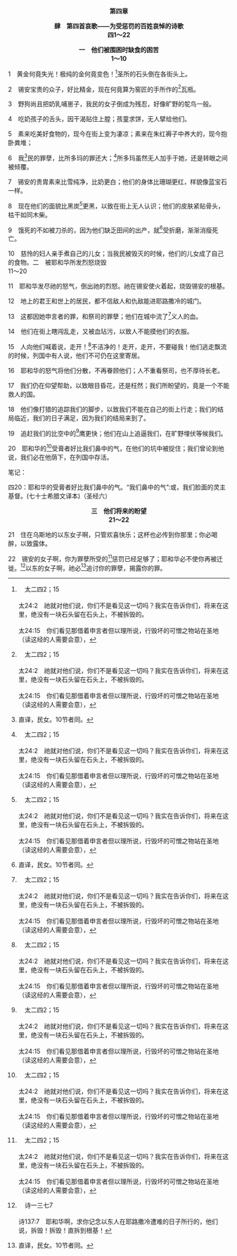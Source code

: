 <p style="text-align:center;font-weight:bold;">第四章</p>

<p style="text-align:center;font-weight:bold;">肆　第四首哀歌——为受惩罚的百姓哀悼的诗歌<br>四1～22</p>

<p style="text-align:center;font-weight:bold;">一　他们被围困时缺食的困苦<br>1～10</p>

1　黄金何竟失光！极纯的金何竟变色！[^a]圣所的石头倒在各街头上。

[^a]:　太二四2；15<br><br>太24:2　祂就对他们说，你们不是看见这一切吗？我实在告诉你们，将来在这里，绝没有一块石头留在石头上，不被拆毁的。<br><br>太24:15　你们看见那借着申言者但以理所说，行毁坏的可憎之物站在圣地（读这经的人需要会意），

2　锡安宝贵的众子，好比精金，现在何竟算为窑匠的手所作的[^a]瓦瓶。

[^a]:　赛三十14；耶十九11；参林后四7<br><br>赛30:14　坍塌时好像把窑匠的瓦器打碎，毫不顾惜的打成碎块，甚至碎块中找不到一片，可用以从炉内取火，从池中舀水。<br><br>耶19:11　对他们说，万军之耶和华如此说，我要照样打碎这民和这城，正如人打碎窑匠的瓦器，以致不能再修补；并且人要在陀斐特葬埋尸首，因无别处可葬。<br><br>林后4:7　但我们有这宝贝在瓦器里，要显明这超越的能力，是属于神，不是出于我们；

3　野狗尚且把奶乳哺崽子，我民的女子倒成为残忍，好像旷野的鸵鸟一般。

4　吃奶孩子的舌头，因干渴贴住上膛；孩童求饼，无人擘给他们。

5　素来吃美好食物的，现今在街上变为凄凉；素来在朱红褥子中养大的，现今抱卧粪堆；

6　我[^1]民的罪孽，比所多玛的罪还大；[^a]所多玛虽然无人加手于她，还是转眼之间被倾覆。

[^1]:直译，民女。10节者同。

[^a]:　创十九25<br><br>创19:25　倾覆了那些城和全平原，并城里所有的居民，以及地上生长的一切。

7　锡安的贵胄素来比雪纯净，比奶更白；他们的身体比珊瑚更红，样貌像蓝宝石一样。

8　现在他们的面貌比黑炭[^a]更黑，以致在街上无人认识；他们的皮肤紧贴骨头，枯干如同木柴。

[^a]:　哀五10；珥二6；鸿二10；参启六5<br><br>哀5:10　因饥饿的燥热，我们的皮肤黝黑如炉。<br><br>珥2:6　他们一出现，众民翻绞痛苦，脸都变暗。<br><br>鸿2:10　现在却空虚、荒凉、旷废！人心融化，双膝相碰，腰都疼痛，脸都变暗。<br><br>启6:5　羔羊揭开第三印的时候，我听见第三个活物说，你来。我就观看，看哪，有一匹黑马，骑在马上的手里拿着天平。

9　饿死的不如被刀杀的，因为他们缺乏田间的出产，就[^1]受折磨，渐渐消瘦死亡。

[^1]:直译，被刺透。

10　慈怜的妇人亲手煮自己的儿女；当我民被毁灭的时候，他们的儿女成了自己的食物。二　被耶和华所发烈怒烧毁<br>11～20

11　耶和华发尽祂的怒气，倒出祂的烈怒。祂在锡安使火着起，烧毁锡安的根基。

12　地上的君王和世上的居民，都不信敌人和仇敌能进耶路撒冷的城门。

13　这都因她申言者的罪，和祭司的罪孽；他们在城中流了[^a]义人的血。

[^a]:　太二三31；35～37<br><br>太23:31　这就是你们证明自己是杀害申言者之人的子孙了。<br><br>太23:35　叫世上所流一切的义血，都归到你们身上，从义人亚伯的血起，直到你们在殿和坛中间，所杀巴拉加的儿子撒迦利亚的血为止。<br><br>太23:36　我实在告诉你们，这一切的罪都要归到这世代了。<br><br>太23:37　耶路撒冷啊，耶路撒冷啊，你常杀害申言者，又用石头打死那奉差遣到你这里来的。我多次愿意聚集你的儿女，好像母鸡把小鸡聚集在翅膀底下，只是你们不愿意。

14　他们在街上瞎闯乱走，又被血玷污，以致人不能摸他们的衣服。

15　人向他们喊着说，走开！[^a]不洁净的！走开，走开，不要碰我！他们逃走飘流的时候，列国中有人说，他们不可仍在这里寄居。

[^a]:　利十三45<br><br>利13:45　患麻风灾病的人，他的衣服要撕裂，也要蓬头散发，蒙着上唇，喊叫说，不洁净！不洁净！

16　耶和华的怒气将他们分散，不再眷顾他们；人不重看祭司，也不厚待长老。

17　我们仍在仰望帮助，以致眼目昏花，还是枉然；我们所盼望的，竟是一个不能救人的国。

18　他们像打猎的追踪我们的脚步，以致我们不能在自己的街上行走；我们的结局临近，我们的日子满足，因为我们的结局来到了。

19　追赶我们的比空中的[^a]鹰更快；他们在山上追逼我们，在旷野埋伏等候我们。

[^a]:　申二八49；耶四13<br><br>申28:49　耶和华要从远方，从地极把一国的民带来，如鹰扑下攻击你。这民的言语，你不懂得。<br><br>耶4:13　他必如云上来，他的战车如旋风，他的马比鹰更快。我们有祸了，我们遭殃了！

20　耶和华的[^a]受膏者好比我们鼻中的气，在他们的坑中被捉住；我们曾论到他说，我们必在他荫下，在列国中存活。

<p id="biblebj">笔记：

<p id="biblebjzw">四20：耶和华的受膏者好比我们鼻中的气。“我们鼻中的气”:或，我们脸面的灵主基督。(七十士希腊文译本)（圣经六）

[^a]:　耶三九5；五二8；结十二13<br><br>耶39:5　迦勒底人的军队追赶他们，在耶利哥的平原追上西底家，将他拿住，带到哈马地的利比拉，巴比伦王尼布甲尼撒那里；尼布甲尼撒就审判他。<br><br>耶52:8　迦勒底人的军队追赶西底家王，在耶利哥的平原追上他；他的全军都离开他四散了。<br><br>结12:13　我必将我的网撒在他身上，他必在我的网罗中缠住；我必带他到迦勒底人之地的巴比伦，但他必看不见那地，且要死在那里。

<p style="text-align:center;font-weight:bold;">三　他们将来的盼望<br>21～22</p>

21　住在乌斯地的以东女子啊，只管欢喜快乐；这杯也必传到你那里；你必喝醉，以致露体。

22　锡安的女子啊，你为罪孽所受的[^a]惩罚已经足够了；耶和华必不使你再被迁徙。[^b]以东的女子啊，祂必[^1]追讨你的罪孽，揭露你的罪。

[^1]:耶利米完全以属人的方式写这首哀歌。他的同情、他的爱、他的忧伤和他的哭泣，完全是属人的。在此他对以色列的属人感觉，导致他对以东生发属人的嫉妒。耶利米不高兴以东享受平安，而以色列却遭受神的惩罚。所以，他照着属人的感觉，宣告神要追讨以东的罪孽，揭露他们的罪。

[^a]:　赛四十2<br><br>赛40:2　要对耶路撒冷的心说话，向她呼喊说，她争战的日子满了，她为罪孽所受的刑罚已蒙认可；因她为自己的一切罪，已经从耶和华手中加倍受罚。

[^b]:　诗一三七7<br><br>诗137:7　耶和华啊，求你记念以东人在耶路撒冷遭难的日子所行的，他们说，拆毁！拆毁！直拆到根基！


